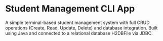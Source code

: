 # Student Management CLI App

A simple terminal-based student management system with full CRUD operations (Create, Read, Update, Delete) and database integration. Built using Java and connected to a relational database H2DBFile via JDBC.
